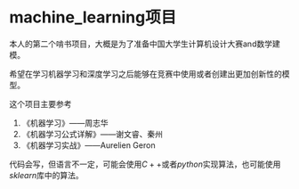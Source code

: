 # machine_learning项目

本人的第二个啃书项目，大概是为了准备中国大学生计算机设计大赛and数学建模。

希望在学习机器学习和深度学习之后能够在竞赛中使用或者创建出更加创新性的模型。

这个项目主要参考

1. 《机器学习》——周志华
2. 《机器学习公式详解》——谢文睿、秦州
3. 《机器学习实战》——Aurelien Geron

代码会写，但语言不一定，可能会使用$C++$或者$python$实现算法，也可能使用$sklearn$库中的算法。
